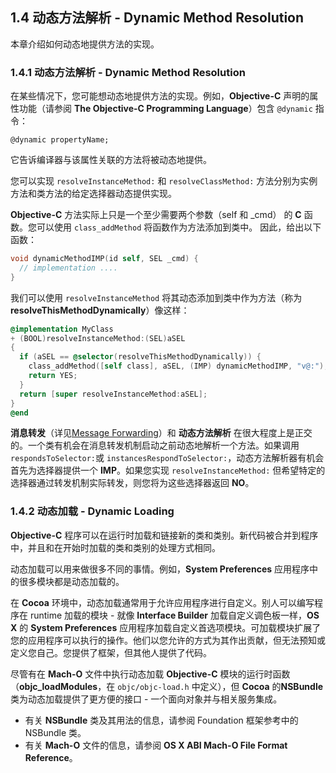 ## 1.4 动态方法解析 - Dynamic Method Resolution
本章介绍如何动态地提供方法的实现。

### 1.4.1 动态方法解析 - Dynamic Method Resolution
在某些情况下，您可能想动态地提供方法的实现。例如，**Objective-C** 声明的属性功能（请参阅 **The Objective-C Programming Language**）包含 `@dynamic` 指令：

```@dynamic propertyName;```

它告诉编译器与该属性关联的方法将被动态地提供。

您可以实现 `resolveInstanceMethod:` 和 `resolveClassMethod:` 方法分别为实例方法和类方法的给定选择器动态提供实现。

**Objective-C** 方法实际上只是一个至少需要两个参数（self 和 _cmd） 的 **C** 函数。您可以使用 `class_addMethod` 将函数作为方法添加到类中。 因此，给出以下函数：

``` Objective-C
void dynamicMethodIMP(id self, SEL _cmd) {
  // implementation ....
}
```

我们可以使用 `resolveInstanceMethod` 将其动态添加到类中作为方法（称为 **resolveThisMethodDynamically**）像这样：

``` Objective-C
@implementation MyClass
+ (BOOL)resolveInstanceMethod:(SEL)aSEL
{
  if (aSEL == @selector(resolveThisMethodDynamically)) {
    class_addMethod([self class], aSEL, (IMP) dynamicMethodIMP, "v@:");
    return YES;
  }
  return [super resolveInstanceMethod:aSEL];
}
@end
```

**消息转发**（详见[Message Forwarding](https://developer.apple.com/library/content/documentation/Cocoa/Conceptual/ObjCRuntimeGuide/Articles/ocrtForwarding.html#//apple_ref/doc/uid/TP40008048-CH105-SW1)）和 **动态方法解析** 在很大程度上是正交的。一个类有机会在消息转发机制启动之前动态地解析一个方法。如果调用 `respondsToSelector:`或 `instancesRespondToSelector:`，动态方法解析器有机会首先为选择器提供一个 **IMP**。如果您实现 `resolveInstanceMethod:` 但希望特定的选择器通过转发机制实际转发，则您将为这些选择器返回 **NO**。

### 1.4.2 动态加载 - Dynamic Loading

**Objective-C** 程序可以在运行时加载和链接新的类和类别。新代码被合并到程序中，并且和在开始时加载的类和类别的处理方式相同。

动态加载可以用来做很多不同的事情。例如，**System Preferences** 应用程序中的很多模块都是动态加载的。

在 **Cocoa** 环境中，动态加载通常用于允许应用程序进行自定义。别人可以编写程序在 runtime 加载的模块 - 就像 **Interface Builder** 加载自定义调色板一样，**OS X** 的 **System Preferences** 应用程序加载自定义首选项模块。可加载模块扩展了您的应用程序可以执行的操作。他们以您允许的方式为其作出贡献，但无法预知或定义您自己。您提供了框架，但其他人提供了代码。

尽管有在 **Mach-O** 文件中执行动态加载 **Objective-C** 模块的运行时函数（**objc_loadModules**，在 `objc/objc-load.h` 中定义），但 **Cocoa** 的**NSBundle** 类为动态加载提供了更方便的接口 - 一个面向对象并与相关服务集成。

- 有关 **NSBundle** 类及其用法的信息，请参阅 Foundation 框架参考中的 NSBundle 类。
- 有关 **Mach-O** 文件的信息，请参阅 **OS X ABI Mach-O File Format Reference**。
